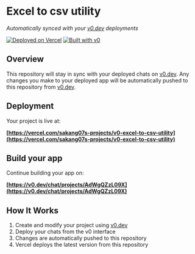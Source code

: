 # Excel to csv utility

*Automatically synced with your [v0.dev](https://v0.dev) deployments*

[![Deployed on Vercel](https://img.shields.io/badge/Deployed%20on-Vercel-black?style=for-the-badge&logo=vercel)](https://vercel.com/sakang07s-projects/v0-excel-to-csv-utility)
[![Built with v0](https://img.shields.io/badge/Built%20with-v0.dev-black?style=for-the-badge)](https://v0.dev/chat/projects/AdWgQZzL09X)

## Overview

This repository will stay in sync with your deployed chats on [v0.dev](https://v0.dev).
Any changes you make to your deployed app will be automatically pushed to this repository from [v0.dev](https://v0.dev).

## Deployment

Your project is live at:

**[https://vercel.com/sakang07s-projects/v0-excel-to-csv-utility](https://vercel.com/sakang07s-projects/v0-excel-to-csv-utility)**

## Build your app

Continue building your app on:

**[https://v0.dev/chat/projects/AdWgQZzL09X](https://v0.dev/chat/projects/AdWgQZzL09X)**

## How It Works

1. Create and modify your project using [v0.dev](https://v0.dev)
2. Deploy your chats from the v0 interface
3. Changes are automatically pushed to this repository
4. Vercel deploys the latest version from this repository